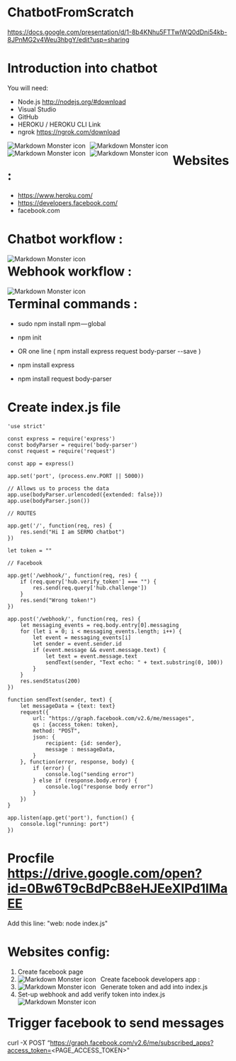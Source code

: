 # ChatbotFromScratch

https://docs.google.com/presentation/d/1-8b4KNhu5FTTwlWQ0dDni54kb-8JPnMG2v4Weu3hbgY/edit?usp=sharing

# Introduction into chatbot

You will need:
- Node.js http://nodejs.org/#download
- Visual Studio
- GitHub
- HEROKU / HEROKU CLI Link
- ngrok https://ngrok.com/download


<img src="http://s2.glbimg.com/nBsW9iMGHEMYJtADdQ9JdWXGP3k=/695x0/s.glbimg.com/po/tt2/f/original/2015/02/11/github-logo.jpg"
     alt="Markdown Monster icon"
     style="float: left; margin-right: 10px; height=42; width=42; " />
<img src="https://upload.wikimedia.org/wikipedia/commons/thumb/d/d9/Node.js_logo.svg/1200px-Node.js_logo.svg.png"
alt="Markdown Monster icon"
style="float: left; margin-right: 10px; height=42; width=42; " />
<img src="https://encrypted-tbn0.gstatic.com/images?q=tbn:ANd9GcRl0lW8JEvQaQMh8u6VyoxEKE6BfypoCxHmpJ98_DNVcF8l0Gj6"
alt="Markdown Monster icon"
style="float: left; margin-right: 10px; height=42; width=42; " />
<img src="https://encrypted-tbn0.gstatic.com/images?q=tbn:ANd9GcScy0PJApRyEIRNdQX1Zv8AD4qoHz60-onRnPFRsc1iVxh5klC6"
alt="Markdown Monster icon"
style="float: left; margin-right: 10px; height=42; width=42; " />

# Websites : 

- https://www.heroku.com/
- https://developers.facebook.com/
- facebook.com

# Chatbot workflow : 
<img src="https://image.ibb.co/jyUT8U/image.png"
alt="Markdown Monster icon"
style="float: left; margin-right: 10px; height=42; width=42; " />

# Webhook workflow :
<img src="https://image.ibb.co/d1Zjhp/image.png"
alt="Markdown Monster icon"
style="float: left; margin-right: 10px; height=42; width=42; " />

# Terminal commands : 
- sudo npm install npm — global
- npm init

- OR one line ( npm install express request body-parser --save )

- npm install express 
- npm install request body-parser

# Create index.js file

```
'use strict'

const express = require('express')
const bodyParser = require('body-parser')
const request = require('request')

const app = express()

app.set('port', (process.env.PORT || 5000))

// Allows us to process the data
app.use(bodyParser.urlencoded({extended: false}))
app.use(bodyParser.json())

// ROUTES

app.get('/', function(req, res) {
	res.send("Hi I am SERMO chatbot")
})

let token = ""

// Facebook 

app.get('/webhook/', function(req, res) {
	if (req.query['hub.verify_token'] === "") {
		res.send(req.query['hub.challenge'])
	}
	res.send("Wrong token!")
})

app.post('/webhook/', function(req, res) {
	let messaging_events = req.body.entry[0].messaging
	for (let i = 0; i < messaging_events.length; i++) {
		let event = messaging_events[i]
		let sender = event.sender.id
		if (event.message && event.message.text) {
			let text = event.message.text
			sendText(sender, "Text echo: " + text.substring(0, 100))
		}
	}
	res.sendStatus(200)
})

function sendText(sender, text) {
	let messageData = {text: text}
	request({
		url: "https://graph.facebook.com/v2.6/me/messages",
		qs : {access_token: token},
		method: "POST",
		json: {
			recipient: {id: sender},
			message : messageData,
		}
	}, function(error, response, body) {
		if (error) {
			console.log("sending error")
		} else if (response.body.error) {
			console.log("response body error")
		}
	})
}

app.listen(app.get('port'), function() {
	console.log("running: port")
}) 
```
# Procfile https://drive.google.com/open?id=0Bw6T9cBdPcB8eHJEeXlPd1lMaEE

Add this line: "web: node index.js"

# Websites config:

1. Create facebook page
2. Create facebook developers app : 
<img src="https://cdn-images-1.medium.com/max/1000/1*rXG4JIZZelPOFvzXWz72KQ.png"
alt="Markdown Monster icon"
style="float: left; margin-right: 10px; height=42; width=42; " />
3. Generate token and add into index.js
<img src="https://cdn-images-1.medium.com/max/1000/1*qs5opYysQIlLYeaYqlQsaA.png"
alt="Markdown Monster icon"
style="float: left; margin-right: 10px; height=42; width=42; " />
4. Set-up webhook and add verify token into index.js
<img src="https://cdn-images-1.medium.com/max/1000/1*XGnW0OFRGBJ7NvNl2cN5vg.png"
alt="Markdown Monster icon"
style="float: left; margin-right: 10px; height=42; width=42; " />

# Trigger facebook to send messages

curl -X POST “https://graph.facebook.com/v2.6/me/subscribed_apps?access_token=<PAGE_ACCESS_TOKEN>"
